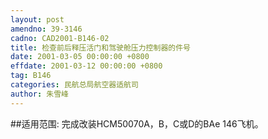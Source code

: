 ```yaml
---
layout: post
amendno: 39-3146
cadno: CAD2001-B146-02
title: 检查前后释压活门和驾驶舱压力控制器的件号
date: 2001-03-05 00:00:00 +0800
effdate: 2001-03-12 00:00:00 +0800
tag: B146
categories: 民航总局航空器适航司
author: 朱雪峰
---
```


##适用范围:
完成改装HCM50070A，B，C或D的BAe 146飞机。

